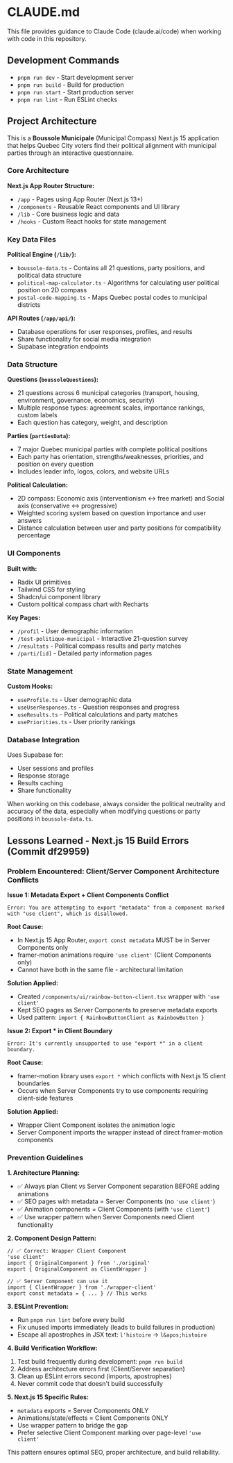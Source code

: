 # CLAUDE.md

This file provides guidance to Claude Code (claude.ai/code) when working with code in this repository.

## Development Commands

- `pnpm run dev` - Start development server
- `pnpm run build` - Build for production
- `pnpm run start` - Start production server
- `pnpm run lint` - Run ESLint checks

## Project Architecture

This is a **Boussole Municipale** (Municipal Compass) Next.js 15 application that helps Quebec City voters find their political alignment with municipal parties through an interactive questionnaire.

### Core Architecture

**Next.js App Router Structure:**
- `/app` - Pages using App Router (Next.js 13+)
- `/components` - Reusable React components and UI library
- `/lib` - Core business logic and data
- `/hooks` - Custom React hooks for state management

### Key Data Files

**Political Engine (`/lib/`):**
- `boussole-data.ts` - Contains all 21 questions, party positions, and political data structure
- `political-map-calculator.ts` - Algorithms for calculating user political position on 2D compass
- `postal-code-mapping.ts` - Maps Quebec postal codes to municipal districts

**API Routes (`/app/api/`):**
- Database operations for user responses, profiles, and results
- Share functionality for social media integration
- Supabase integration endpoints

### Data Structure

**Questions (`boussoleQuestions`):**
- 21 questions across 6 municipal categories (transport, housing, environment, governance, economics, security)
- Multiple response types: agreement scales, importance rankings, custom labels
- Each question has category, weight, and description

**Parties (`partiesData`):**
- 7 major Quebec municipal parties with complete political positions
- Each party has orientation, strengths/weaknesses, priorities, and position on every question
- Includes leader info, logos, colors, and website URLs

**Political Calculation:**
- 2D compass: Economic axis (interventionism ↔ free market) and Social axis (conservative ↔ progressive) 
- Weighted scoring system based on question importance and user answers
- Distance calculation between user and party positions for compatibility percentage

### UI Components

**Built with:**
- Radix UI primitives
- Tailwind CSS for styling
- Shadcn/ui component library
- Custom political compass chart with Recharts

**Key Pages:**
- `/profil` - User demographic information
- `/test-politique-municipal` - Interactive 21-question survey
- `/resultats` - Political compass results and party matches
- `/parti/[id]` - Detailed party information pages

### State Management

**Custom Hooks:**
- `useProfile.ts` - User demographic data
- `useUserResponses.ts` - Question responses and progress
- `useResults.ts` - Political calculations and party matches
- `usePriorities.ts` - User priority rankings

### Database Integration 

Uses Supabase for:
- User sessions and profiles
- Response storage
- Results caching
- Share functionality

When working on this codebase, always consider the political neutrality and accuracy of the data, especially when modifying questions or party positions in `boussole-data.ts`.

## Lessons Learned - Next.js 15 Build Errors (Commit df29959)

### Problem Encountered: Client/Server Component Architecture Conflicts

**Issue 1: Metadata Export + Client Components Conflict**
```
Error: You are attempting to export "metadata" from a component marked with "use client", which is disallowed.
```

**Root Cause:**
- In Next.js 15 App Router, `export const metadata` MUST be in Server Components only
- framer-motion animations require `'use client'` (Client Components only)
- Cannot have both in the same file - architectural limitation

**Solution Applied:**
- Created `/components/ui/rainbow-button-client.tsx` wrapper with `'use client'`
- Kept SEO pages as Server Components to preserve metadata exports
- Used pattern: `import { RainbowButtonClient as RainbowButton }`

**Issue 2: Export * in Client Boundary**
```
Error: It's currently unsupported to use "export *" in a client boundary.
```

**Root Cause:**
- framer-motion library uses `export *` which conflicts with Next.js 15 client boundaries
- Occurs when Server Components try to use components requiring client-side features

**Solution Applied:**
- Wrapper Client Component isolates the animation logic
- Server Component imports the wrapper instead of direct framer-motion components

### Prevention Guidelines

**1. Architecture Planning:**
- ✅ Always plan Client vs Server Component separation BEFORE adding animations
- ✅ SEO pages with metadata = Server Components (no `'use client'`)
- ✅ Animation components = Client Components (with `'use client'`)
- ✅ Use wrapper pattern when Server Components need Client functionality

**2. Component Design Pattern:**
```tsx
// ✅ Correct: Wrapper Client Component
'use client'
import { OriginalComponent } from './original'
export { OriginalComponent as ClientWrapper }

// ✅ Server Component can use it
import { ClientWrapper } from './wrapper-client'
export const metadata = { ... } // This works
```

**3. ESLint Prevention:**
- Run `pnpm run lint` before every build
- Fix unused imports immediately (leads to build failures in production)
- Escape all apostrophes in JSX text: `l'histoire` → `l&apos;histoire`

**4. Build Verification Workflow:**
1. Test build frequently during development: `pnpm run build`
2. Address architecture errors first (Client/Server separation)
3. Clean up ESLint errors second (imports, apostrophes)
4. Never commit code that doesn't build successfully

**5. Next.js 15 Specific Rules:**
- `metadata` exports = Server Components ONLY
- Animations/state/effects = Client Components ONLY
- Use wrapper pattern to bridge the gap
- Prefer selective Client Component marking over page-level `'use client'`

This pattern ensures optimal SEO, proper architecture, and build reliability.